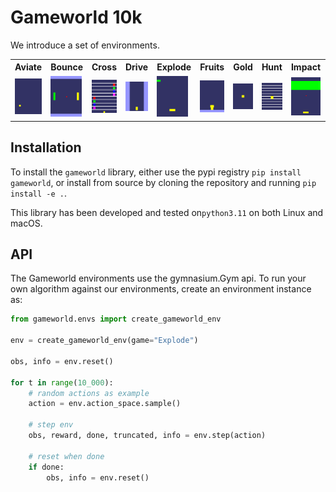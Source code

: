 # Gameworld 10k

We introduce a set of environments.  

<table>
<tr><th>Aviate</th><th>Bounce</th><th>Cross</th><th>Drive</th><th>Explode</th><th>Fruits</th><th>Gold</th><th>Hunt</th><th>Impact</th><th>Jump</th></tr>
<tr><td><img src=.github/videos/Aviate.gif width=50/></td><td><img src=.github/videos/Bounce.gif width=50/></td><td><img src=.github/videos/Cross.gif width=50/></td><td><img src=.github/videos/Drive.gif width=50/></td><td><img src=.github/videos/Explode.gif width=50/></td><td><img src=.github/videos/Fruits.gif width=50/></td><td><img src=.github/videos/Gold.gif width=50/></td><td><img src=.github/videos/Hunt.gif width=50/></td><td><img src=.github/videos/Impact.gif width=50/></td><td><img src=.github/videos/Jump.gif width=50/></td></tr>
</table>

## Installation

To install the `gameworld` library, either use the pypi registry `pip install gameworld`, or install from source by cloning the repository and running `pip install -e .`. 

This library has been developed and tested on`python3.11` on both Linux and macOS. 

## API

The Gameworld environments use the gymnasium.Gym api. To run your own algorithm against our environments, create an environment instance as:

```python
from gameworld.envs import create_gameworld_env

env = create_gameworld_env(game="Explode")

obs, info = env.reset()

for t in range(10_000):
    # random actions as example
    action = env.action_space.sample()

    # step env
    obs, reward, done, truncated, info = env.step(action)

    # reset when done
    if done:
        obs, info = env.reset()
```
